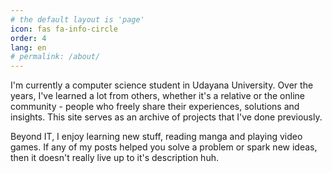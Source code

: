 ```yaml
---
# the default layout is 'page'
icon: fas fa-info-circle
order: 4
lang: en
# permalink: /about/
---
```


<!-- > Add Markdown syntax content to file `_tabs/about.md`{: .filepath } and it will show up on this page.
{: .prompt-tip } -->

I'm currently a computer science student in Udayana University. Over the years, I've learned a lot from others, whether it's a relative or the online community - people who freely share their experiences, solutions and insights. This site serves as an archive of projects that I've done previously.

Beyond IT, I enjoy learning new stuff, reading manga and playing video games. If any of my posts helped you solve a problem or spark new ideas, then it doesn't really live up to it's description huh.
